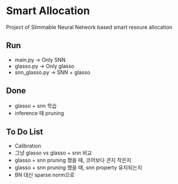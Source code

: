 # Smart Allocation

Project of Slimmable Neural Network based smart resoure allocation

## Run
* main.py -> Only SNN
* glasso.py -> Only glasso
* snn_glasso.py -> SNN + glasso


## Done
* glasso + snn 학습
* inference 때 pruning

## To Do List

* Calibration
* 그냥 glasso vs glasso + snn 비교
* glasso + snn pruning 했을 때, 코어보다 큰지 작은지
* glasso + snn pruning 했을 때, snn property 유지되는지
* BN 대신 sparse norm으로 
